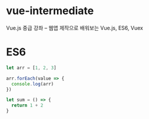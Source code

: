 # vue-intermediate

Vue.js 중급 강좌 – 웹앱 제작으로 배워보는 Vue.js, ES6, Vuex

# ES6

```js
let arr = [1, 2, 3]

arr.forEach(value => {
  console.log(arr)
})

let sum = () => {
  return 1 + 2
}
```
